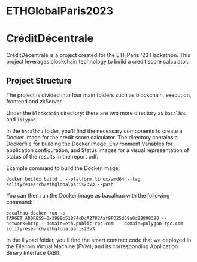 # ETHGlobalParis2023
# CréditDécentrale

CréditDécentrale is a project created for the ETHParis '23 Hackathon. This project leverages blockchain technology to build a credit score calculator.

## Project Structure

The project is divided into four main folders such as blockchain, execution, frontend and zkServer.

Under the `blockchain` directory: there are two more directory as `bacalhau` and `lilypad`.

In the `bacalhau` folder, you'll find the necessary components to create a Docker image for the credit score calculator. The directory contains a Dockerfile for building the Docker image, Environment Variables for application configuration, and Status Images for a visual representation of status of the results in the report pdf.

Example command to build the Docker image:

	docker buildx build . --platform linux/amd64 --tag solityresearch/ethglobalparis23v3 --push

You can then run the Docker image as bacalhau with the following command:

	bacalhau docker run -e TARGET_ADDRESS=0x3999b51874cDcA2782Aaf9FD25d69a0d88808320 --network=http --domain=eth.public-rpc.com  --domain=polygon-rpc.com solityresearch/ethglobalparis23v3

In the lilypad folder, you'll find the smart contract code that we deployed in the Filecoin Virtual Machine (FVM), and its corresponding Application Binary Interface (ABI).
